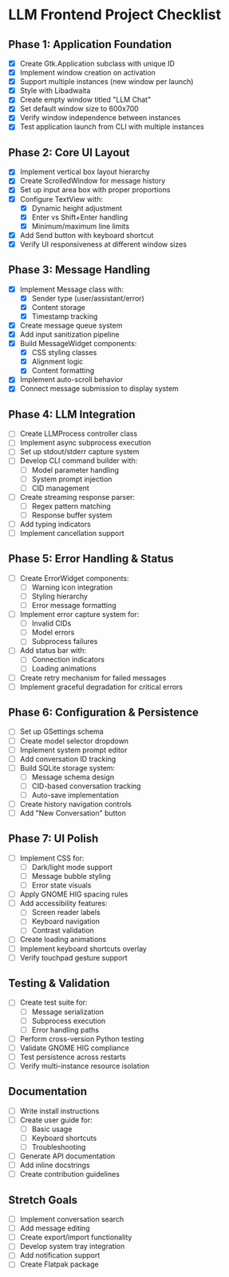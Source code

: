 # LLM Frontend Project Checklist

## Phase 1: Application Foundation
- [x] Create Gtk.Application subclass with unique ID
- [x] Implement window creation on activation
- [x] Support multiple instances (new window per launch)
- [x] Style with Libadwaita
- [x] Create empty window titled "LLM Chat"
- [x] Set default window size to 600x700
- [x] Verify window independence between instances
- [x] Test application launch from CLI with multiple instances

## Phase 2: Core UI Layout
- [x] Implement vertical box layout hierarchy
- [x] Create ScrolledWindow for message history
- [x] Set up input area box with proper proportions
- [x] Configure TextView with:
  - [x] Dynamic height adjustment
  - [x] Enter vs Shift+Enter handling
  - [x] Minimum/maximum line limits
- [x] Add Send button with keyboard shortcut
- [x] Verify UI responsiveness at different window sizes

## Phase 3: Message Handling
- [x] Implement Message class with:
  - [x] Sender type (user/assistant/error)
  - [x] Content storage
  - [x] Timestamp tracking
- [x] Create message queue system
- [x] Add input sanitization pipeline
- [x] Build MessageWidget components:
  - [x] CSS styling classes
  - [x] Alignment logic
  - [x] Content formatting
- [x] Implement auto-scroll behavior
- [x] Connect message submission to display system

## Phase 4: LLM Integration
- [ ] Create LLMProcess controller class
- [ ] Implement async subprocess execution
- [ ] Set up stdout/stderr capture system
- [ ] Develop CLI command builder with:
  - [ ] Model parameter handling
  - [ ] System prompt injection
  - [ ] CID management
- [ ] Create streaming response parser:
  - [ ] Regex pattern matching
  - [ ] Response buffer system
- [ ] Add typing indicators
- [ ] Implement cancellation support

## Phase 5: Error Handling & Status
- [ ] Create ErrorWidget components:
  - [ ] Warning icon integration
  - [ ] Styling hierarchy
  - [ ] Error message formatting
- [ ] Implement error capture system for:
  - [ ] Invalid CIDs
  - [ ] Model errors
  - [ ] Subprocess failures
- [ ] Add status bar with:
  - [ ] Connection indicators
  - [ ] Loading animations
- [ ] Create retry mechanism for failed messages
- [ ] Implement graceful degradation for critical errors

## Phase 6: Configuration & Persistence
- [ ] Set up GSettings schema
- [ ] Create model selector dropdown
- [ ] Implement system prompt editor
- [ ] Add conversation ID tracking
- [ ] Build SQLite storage system:
  - [ ] Message schema design
  - [ ] CID-based conversation tracking
  - [ ] Auto-save implementation
- [ ] Create history navigation controls
- [ ] Add "New Conversation" button

## Phase 7: UI Polish
- [ ] Implement CSS for:
  - [ ] Dark/light mode support
  - [ ] Message bubble styling
  - [ ] Error state visuals
- [ ] Apply GNOME HIG spacing rules
- [ ] Add accessibility features:
  - [ ] Screen reader labels
  - [ ] Keyboard navigation
  - [ ] Contrast validation
- [ ] Create loading animations
- [ ] Implement keyboard shortcuts overlay
- [ ] Verify touchpad gesture support

## Testing & Validation
- [ ] Create test suite for:
  - [ ] Message serialization
  - [ ] Subprocess execution
  - [ ] Error handling paths
- [ ] Perform cross-version Python testing
- [ ] Validate GNOME HIG compliance
- [ ] Test persistence across restarts
- [ ] Verify multi-instance resource isolation

## Documentation
- [ ] Write install instructions
- [ ] Create user guide for:
  - [ ] Basic usage
  - [ ] Keyboard shortcuts
  - [ ] Troubleshooting
- [ ] Generate API documentation
- [ ] Add inline docstrings
- [ ] Create contribution guidelines

## Stretch Goals
- [ ] Implement conversation search
- [ ] Add message editing
- [ ] Create export/import functionality
- [ ] Develop system tray integration
- [ ] Add notification support
- [ ] Create Flatpak package